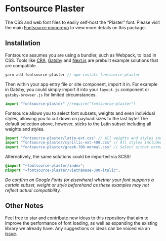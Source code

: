 # Fontsource Plaster

The CSS and web font files to easily self-host the “Plaster” font. Please visit the main [Fontsource monorepo](https://github.com/DecliningLotus/fontsource) to view more details on this package.

## Installation

Fontsource assumes you are using a bundler, such as Webpack, to load in CSS. Tools like [CRA](https://create-react-app.dev/), [Gatsby](https://www.gatsbyjs.org/) and [Next.js](https://nextjs.org/) are prebuilt example solutions that are compatible.

```javascript
yarn add fontsource-plaster // npm install fontsource-plaster
```

Then within your app entry file or site component, import it in. For example in Gatsby, you could simply import it into your `layout.js` component or `gatsby-browser.js` for limited circumstances.

```javascript
import "fontsource-plaster" //require("fontsource-plaster")
```

Fontsource allows you to select font subsets, weights and even individual styles, allowing you to cut down on payload sizes to the last byte! The default selection above, however, sticks to the Latin subset including all weights and styles.

```javascript
import "fontsource-plaster/latin-ext.css" // All weights and styles included.
import "fontsource-plaster/cyrillic-ext-400.css" // All styles included.
import "fontsource-plaster/greek-700-normal.css" // Select either normal or italic.
```

Alternatively, the same solutions could be imported via SCSS!

```scss
@import "~fontsource-plaster/index";
@import "~fontsource-plaster/vietnamese-300-italic";
```

_Do confirm on Google Fonts (or elsewhere) whether your font supports a certain subset, weight or style beforehand as these examples may not reflect actual compatibility._

## Other Notes

Feel free to star and contribute new ideas to this repository that aim to improve the performance of font loading, as well as expanding the existing library we already have. Any suggestions or ideas can be voiced via an [issue](https://github.com/DecliningLotus/fontsource/issues).
